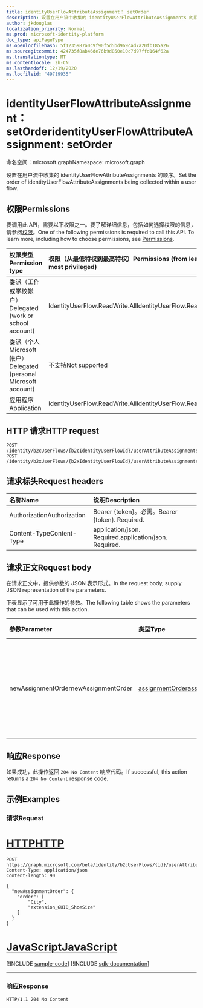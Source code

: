 ```yaml
---
title: identityUserFlowAttributeAssignment： setOrder
description: 设置在用户流中收集的 identityUserFlowAttributeAssignments 的顺序。
author: jkdouglas
localization_priority: Normal
ms.prod: microsoft-identity-platform
doc_type: apiPageType
ms.openlocfilehash: 5f1235987a0c9f90f5d5bd969cad7a20fb185a26
ms.sourcegitcommit: 424735f8ab46de76b9d850e10c7d97ffd164f62a
ms.translationtype: MT
ms.contentlocale: zh-CN
ms.lasthandoff: 12/19/2020
ms.locfileid: "49719935"
---
```

# <a name="identityuserflowattributeassignment-setorder"></a><span data-ttu-id="79b0e-103">identityUserFlowAttributeAssignment： setOrder</span><span class="sxs-lookup"><span data-stu-id="79b0e-103">identityUserFlowAttributeAssignment: setOrder</span></span>

<span data-ttu-id="79b0e-104">命名空间：microsoft.graph</span><span class="sxs-lookup"><span data-stu-id="79b0e-104">Namespace: microsoft.graph</span></span>

<span data-ttu-id="79b0e-105">设置在用户流中收集的 identityUserFlowAttributeAssignments 的顺序。</span><span class="sxs-lookup"><span data-stu-id="79b0e-105">Set the order of identityUserFlowAttributeAssignments being collected within a user flow.</span></span>

## <a name="permissions"></a><span data-ttu-id="79b0e-106">权限</span><span class="sxs-lookup"><span data-stu-id="79b0e-106">Permissions</span></span>

<span data-ttu-id="79b0e-p101">要调用此 API，需要以下权限之一。要了解详细信息，包括如何选择权限的信息，请参阅[权限](/graph/permissions-reference)。</span><span class="sxs-lookup"><span data-stu-id="79b0e-p101">One of the following permissions is required to call this API. To learn more, including how to choose permissions, see [Permissions](/graph/permissions-reference).</span></span>

|<span data-ttu-id="79b0e-109">权限类型</span><span class="sxs-lookup"><span data-stu-id="79b0e-109">Permission type</span></span>|<span data-ttu-id="79b0e-110">权限（从最低特权到最高特权）</span><span class="sxs-lookup"><span data-stu-id="79b0e-110">Permissions (from least to most privileged)</span></span>|
|:---|:---|
|<span data-ttu-id="79b0e-111">委派（工作或学校帐户）</span><span class="sxs-lookup"><span data-stu-id="79b0e-111">Delegated (work or school account)</span></span>|<span data-ttu-id="79b0e-112">IdentityUserFlow.ReadWrite.All</span><span class="sxs-lookup"><span data-stu-id="79b0e-112">IdentityUserFlow.ReadWrite.All</span></span>|
|<span data-ttu-id="79b0e-113">委派（个人 Microsoft 帐户）</span><span class="sxs-lookup"><span data-stu-id="79b0e-113">Delegated (personal Microsoft account)</span></span>|<span data-ttu-id="79b0e-114">不支持</span><span class="sxs-lookup"><span data-stu-id="79b0e-114">Not supported</span></span>|
|<span data-ttu-id="79b0e-115">应用程序</span><span class="sxs-lookup"><span data-stu-id="79b0e-115">Application</span></span>|<span data-ttu-id="79b0e-116">IdentityUserFlow.ReadWrite.All</span><span class="sxs-lookup"><span data-stu-id="79b0e-116">IdentityUserFlow.ReadWrite.All</span></span>|

## <a name="http-request"></a><span data-ttu-id="79b0e-117">HTTP 请求</span><span class="sxs-lookup"><span data-stu-id="79b0e-117">HTTP request</span></span>

<!-- {
  "blockType": "ignored"
}
-->

``` http
POST /identity/b2cUserFlows/{b2cIdentityUserFlowId}/userAttributeAssignments/setOrder
POST /identity/b2xUserFlows/{b2xIdentityUserFlowId}/userAttributeAssignments/setOrder
```

## <a name="request-headers"></a><span data-ttu-id="79b0e-118">请求标头</span><span class="sxs-lookup"><span data-stu-id="79b0e-118">Request headers</span></span>

|<span data-ttu-id="79b0e-119">名称</span><span class="sxs-lookup"><span data-stu-id="79b0e-119">Name</span></span>|<span data-ttu-id="79b0e-120">说明</span><span class="sxs-lookup"><span data-stu-id="79b0e-120">Description</span></span>|
|:---|:---|
|<span data-ttu-id="79b0e-121">Authorization</span><span class="sxs-lookup"><span data-stu-id="79b0e-121">Authorization</span></span>|<span data-ttu-id="79b0e-p102">Bearer {token}。必需。</span><span class="sxs-lookup"><span data-stu-id="79b0e-p102">Bearer {token}. Required.</span></span>|
|<span data-ttu-id="79b0e-124">Content-Type</span><span class="sxs-lookup"><span data-stu-id="79b0e-124">Content-Type</span></span>|<span data-ttu-id="79b0e-p103">application/json. Required.</span><span class="sxs-lookup"><span data-stu-id="79b0e-p103">application/json. Required.</span></span>|

## <a name="request-body"></a><span data-ttu-id="79b0e-127">请求正文</span><span class="sxs-lookup"><span data-stu-id="79b0e-127">Request body</span></span>

<span data-ttu-id="79b0e-128">在请求正文中，提供参数的 JSON 表示形式。</span><span class="sxs-lookup"><span data-stu-id="79b0e-128">In the request body, supply JSON representation of the parameters.</span></span>

<span data-ttu-id="79b0e-129">下表显示了可用于此操作的参数。</span><span class="sxs-lookup"><span data-stu-id="79b0e-129">The following table shows the parameters that can be used with this action.</span></span>

|<span data-ttu-id="79b0e-130">参数</span><span class="sxs-lookup"><span data-stu-id="79b0e-130">Parameter</span></span>|<span data-ttu-id="79b0e-131">类型</span><span class="sxs-lookup"><span data-stu-id="79b0e-131">Type</span></span>|<span data-ttu-id="79b0e-132">说明</span><span class="sxs-lookup"><span data-stu-id="79b0e-132">Description</span></span>|
|:---|:---|:---|
|<span data-ttu-id="79b0e-133">newAssignmentOrder</span><span class="sxs-lookup"><span data-stu-id="79b0e-133">newAssignmentOrder</span></span>|[<span data-ttu-id="79b0e-134">assignmentOrder</span><span class="sxs-lookup"><span data-stu-id="79b0e-134">assignmentOrder</span></span>](../resources/assignmentorder.md)|<span data-ttu-id="79b0e-135">用于定义在用户流中收集的属性的顺序。</span><span class="sxs-lookup"><span data-stu-id="79b0e-135">Used to define the order of the attributes being collected within a user flow.</span></span>|

## <a name="response"></a><span data-ttu-id="79b0e-136">响应</span><span class="sxs-lookup"><span data-stu-id="79b0e-136">Response</span></span>

<span data-ttu-id="79b0e-137">如果成功，此操作返回 `204 No Content` 响应代码。</span><span class="sxs-lookup"><span data-stu-id="79b0e-137">If successful, this action returns a `204 No Content` response code.</span></span>

## <a name="examples"></a><span data-ttu-id="79b0e-138">示例</span><span class="sxs-lookup"><span data-stu-id="79b0e-138">Examples</span></span>

### <a name="request"></a><span data-ttu-id="79b0e-139">请求</span><span class="sxs-lookup"><span data-stu-id="79b0e-139">Request</span></span>


# <a name="http"></a>[<span data-ttu-id="79b0e-140">HTTP</span><span class="sxs-lookup"><span data-stu-id="79b0e-140">HTTP</span></span>](#tab/http)
<!-- {
  "blockType": "request",
  "name": "identityuserflowattributeassignment_setorder"
}
-->

``` http
POST https://graph.microsoft.com/beta/identity/b2cUserFlows/{id}/userAttributeAssignments/setOrder
Content-Type: application/json
Content-length: 90

{
  "newAssignmentOrder": {
    "order": [
        "City",
        "extension_GUID_ShoeSize"
    ]
  }
}
```
# <a name="javascript"></a>[<span data-ttu-id="79b0e-141">JavaScript</span><span class="sxs-lookup"><span data-stu-id="79b0e-141">JavaScript</span></span>](#tab/javascript)
[!INCLUDE [sample-code](../includes/snippets/javascript/identityuserflowattributeassignment-setorder-javascript-snippets.md)]
[!INCLUDE [sdk-documentation](../includes/snippets/snippets-sdk-documentation-link.md)]

---


### <a name="response"></a><span data-ttu-id="79b0e-142">响应</span><span class="sxs-lookup"><span data-stu-id="79b0e-142">Response</span></span>

<!-- {
  "blockType": "response",
  "truncated": true
}
-->

``` http
HTTP/1.1 204 No Content
```
